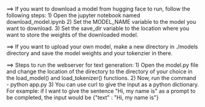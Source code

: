==> If you want to download a model from hugging face to run, follow the following steps:
    1) Open the jupyter notebook named download_model.ipynb
    2) Set the MODEL_NAME variable to the model you want to download.
    3) Set the save_dir variable to the location where you want to store the weights of the downloaded model.


==> If you want to upload your own model, make a new directory in ./models directory and save the model weights and your tokenzier in there.

==> Steps to run the webserver for text generation:
    1) Open the model.py file and change the location of the directory to the directory of your choice in the load_model() and load_tokenizer() functions.
    2) Now, run the command - python app.py
    3) You can use curl to give the input as a python dictionary.
        For example: if I want to give the sentence "Hi, my name is" as a prompt to be completed, the input would be {"text" : "Hi, my name is"}
